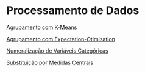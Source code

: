 # Processamento de Dados

[Agrupamento com K-Means](https://github.com/alexandre11aa/notebooks/blob/main/data_processing/agrupamento_com_k-means.ipynb)

[Agrupamento com Expectation-Otimization](https://github.com/alexandre11aa/notebooks/blob/main/data_processing/agrupamento_com_expectation-maximization.ipynb)

[Numeralização de Variáveis Categóricas](https://github.com/alexandre11aa/notebooks/blob/main/data_processing/numeralizacao_de_variaveis_categoricas.ipynb)

[Substituição por Medidas Centrais](https://github.com/alexandre11aa/notebooks/blob/main/data_processing/substituicao_por_medidas_centrais.ipynb)
